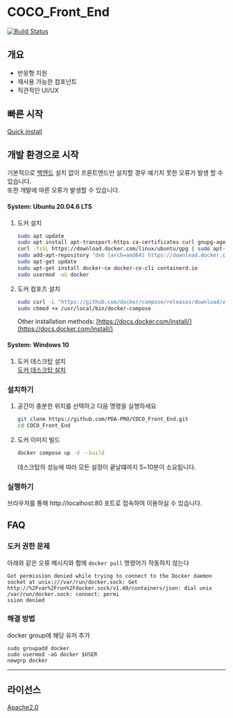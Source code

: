 # COCO_Front_End

[![Build Status](https://app.travis-ci.com/PDA-PRO/COCO_Front_End.svg?branch=develop)](https://app.travis-ci.com/PDA-PRO/COCO_Front_End)

## 개요

- 반응형 지원
- 재사용 가능한 컴포넌트
- 직관적인 UI/UX

## 빠른 시작

[Quick install](https://github.com/PDA-PRO/COCO-deploy)

## 개발 환경으로 시작

기본적으로 [백엔드](https://github.com/PDA-PRO/COCO_Back_End) 설치 없이 프론트엔드만 설치할 경우 예기치 못한 오류가 발생 할 수 있습니다.  
또한 개발에 따른 오류가 발생할 수 있습니다.

#### System: Ubuntu 20.04.6 LTS

1. 도커 설치

   ```bash
   sudo apt update
   sudo apt install apt-transport-https ca-certificates curl gnupg-agent software-properties-common
   curl -fsSL https://download.docker.com/linux/ubuntu/gpg | sudo apt-key add -
   sudo add-apt-repository "deb [arch=amd64] https://download.docker.com/linux/ubuntu $(lsb_release -cs) stable"
   sudo apt-get update
   sudo apt-get install docker-ce docker-ce-cli containerd.io
   sudo usermod -aG docker
   ```

2. 도커 컴포즈 설치

   ```bash
   sudo curl -L "https://github.com/docker/compose/releases/download/v2.5.0/docker-compose-$(uname -s)-$(uname -m)" -o /usr/local/bin/docker-compose
   sudo chmod +x /usr/local/bin/docker-compose
   ```

   Other installation methods: [https://docs.docker.com/install/](https://docs.docker.com/install/)

#### System: Windows 10

1. 도커 데스크탑 설치  
   [도커 데스크탑 설치](https://docs.docker.com/desktop/install/windows-install/)

### 설치하기

1. 공간이 충분한 위치를 선택하고 다음 명령을 실행하세요

   ```bash
   git clone https://github.com/PDA-PRO/COCO_Front_End.git
   cd COCO_Front_End
   ```

2. 도커 이미지 빌드

   ```bash
   docker compose up -d --build
   ```

   데스크탑의 성능에 따라 모든 설정이 끝날떄까지 5~10분이 소요됩니다.

### 실행하기

브라우저를 통해 http://localhost:80 포트로 접속하여 이용하실 수 있습니다.

## FAQ

### 도커 권한 문제

아래와 같은 오류 메시지와 함께 `docker pull` 명령어가 작동하지 않는다

```
Got permission denied while trying to connect to the Docker daemon socket at unix:///var/run/docker.sock: Get http://%2Fvar%2Frun%2Fdocker.sock/v1.40/containers/json: dial unix /var/run/docker.sock: connect: permi
ssion denied
```

### 해결 방법

docker group에 해당 유저 추가

```
sudo groupadd docker
sudo usermod -aG docker $USER
newgrp docker
```

---
## 라이선스
[Apache2.0](https://www.apache.org/licenses/LICENSE-2.0)
